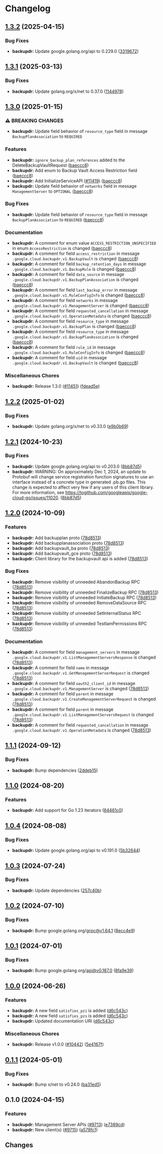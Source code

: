 # Changelog




## [1.3.2](https://github.com/googleapis/google-cloud-go/compare/backupdr/v1.3.1...backupdr/v1.3.2) (2025-04-15)


### Bug Fixes

* **backupdr:** Update google.golang.org/api to 0.229.0 ([3319672](https://github.com/googleapis/google-cloud-go/commit/3319672f3dba84a7150772ccb5433e02dab7e201))

## [1.3.1](https://github.com/googleapis/google-cloud-go/compare/backupdr/v1.3.0...backupdr/v1.3.1) (2025-03-13)


### Bug Fixes

* **backupdr:** Update golang.org/x/net to 0.37.0 ([1144978](https://github.com/googleapis/google-cloud-go/commit/11449782c7fb4896bf8b8b9cde8e7441c84fb2fd))

## [1.3.0](https://github.com/googleapis/google-cloud-go/compare/backupdr/v1.2.2...backupdr/v1.3.0) (2025-01-15)


### ⚠ BREAKING CHANGES

* **backupdr:** Update field behavior of `resource_type` field in message `BackupPlanAssociation` to `REQUIRED`

### Features

* **backupdr:** `ignore_backup_plan_references` added to the DeleteBackupVaultRequest ([baeccc8](https://github.com/googleapis/google-cloud-go/commit/baeccc85c512ff67a63f13bb5822fee3b8e432fc))
* **backupdr:** Add enum to Backup Vault Access Restriction field ([baeccc8](https://github.com/googleapis/google-cloud-go/commit/baeccc85c512ff67a63f13bb5822fee3b8e432fc))
* **backupdr:** Add InitializeServiceAPI ([#11419](https://github.com/googleapis/google-cloud-go/issues/11419)) ([baeccc8](https://github.com/googleapis/google-cloud-go/commit/baeccc85c512ff67a63f13bb5822fee3b8e432fc))
* **backupdr:** Update field behavior of `networks` field in message `ManagementServer` to `OPTIONAL` ([baeccc8](https://github.com/googleapis/google-cloud-go/commit/baeccc85c512ff67a63f13bb5822fee3b8e432fc))


### Bug Fixes

* **backupdr:** Update field behavior of `resource_type` field in message `BackupPlanAssociation` to `REQUIRED` ([baeccc8](https://github.com/googleapis/google-cloud-go/commit/baeccc85c512ff67a63f13bb5822fee3b8e432fc))


### Documentation

* **backupdr:** A comment for enum value `ACCESS_RESTRICTION_UNSPECIFIED` in enum `AccessRestriction` is changed ([baeccc8](https://github.com/googleapis/google-cloud-go/commit/baeccc85c512ff67a63f13bb5822fee3b8e432fc))
* **backupdr:** A comment for field `access_restriction` in message `.google.cloud.backupdr.v1.BackupVault` is changed ([baeccc8](https://github.com/googleapis/google-cloud-go/commit/baeccc85c512ff67a63f13bb5822fee3b8e432fc))
* **backupdr:** A comment for field `backup_retention_days` in message `.google.cloud.backupdr.v1.BackupRule` is changed ([baeccc8](https://github.com/googleapis/google-cloud-go/commit/baeccc85c512ff67a63f13bb5822fee3b8e432fc))
* **backupdr:** A comment for field `data_source` in message `.google.cloud.backupdr.v1.BackupPlanAssociation` is changed ([baeccc8](https://github.com/googleapis/google-cloud-go/commit/baeccc85c512ff67a63f13bb5822fee3b8e432fc))
* **backupdr:** A comment for field `last_backup_error` in message `.google.cloud.backupdr.v1.RuleConfigInfo` is changed ([baeccc8](https://github.com/googleapis/google-cloud-go/commit/baeccc85c512ff67a63f13bb5822fee3b8e432fc))
* **backupdr:** A comment for field `networks` in message `.google.cloud.backupdr.v1.ManagementServer` is changed ([baeccc8](https://github.com/googleapis/google-cloud-go/commit/baeccc85c512ff67a63f13bb5822fee3b8e432fc))
* **backupdr:** A comment for field `requested_cancellation` in message `.google.cloud.backupdr.v1.OperationMetadata` is changed ([baeccc8](https://github.com/googleapis/google-cloud-go/commit/baeccc85c512ff67a63f13bb5822fee3b8e432fc))
* **backupdr:** A comment for field `resource_type` in message `.google.cloud.backupdr.v1.BackupPlan` is changed ([baeccc8](https://github.com/googleapis/google-cloud-go/commit/baeccc85c512ff67a63f13bb5822fee3b8e432fc))
* **backupdr:** A comment for field `resource_type` in message `.google.cloud.backupdr.v1.BackupPlanAssociation` is changed ([baeccc8](https://github.com/googleapis/google-cloud-go/commit/baeccc85c512ff67a63f13bb5822fee3b8e432fc))
* **backupdr:** A comment for field `rule_id` in message `.google.cloud.backupdr.v1.RuleConfigInfo` is changed ([baeccc8](https://github.com/googleapis/google-cloud-go/commit/baeccc85c512ff67a63f13bb5822fee3b8e432fc))
* **backupdr:** A comment for field `uid` in message `.google.cloud.backupdr.v1.BackupVault` is changed ([baeccc8](https://github.com/googleapis/google-cloud-go/commit/baeccc85c512ff67a63f13bb5822fee3b8e432fc))


### Miscellaneous Chores

* **backupdr:** Release 1.3.0 ([#11451](https://github.com/googleapis/google-cloud-go/issues/11451)) ([fdead5e](https://github.com/googleapis/google-cloud-go/commit/fdead5e886cc51503a536113431a32d28224c7ac))

## [1.2.2](https://github.com/googleapis/google-cloud-go/compare/backupdr/v1.2.1...backupdr/v1.2.2) (2025-01-02)


### Bug Fixes

* **backupdr:** Update golang.org/x/net to v0.33.0 ([e9b0b69](https://github.com/googleapis/google-cloud-go/commit/e9b0b69644ea5b276cacff0a707e8a5e87efafc9))

## [1.2.1](https://github.com/googleapis/google-cloud-go/compare/backupdr/v1.2.0...backupdr/v1.2.1) (2024-10-23)


### Bug Fixes

* **backupdr:** Update google.golang.org/api to v0.203.0 ([8bb87d5](https://github.com/googleapis/google-cloud-go/commit/8bb87d56af1cba736e0fe243979723e747e5e11e))
* **backupdr:** WARNING: On approximately Dec 1, 2024, an update to Protobuf will change service registration function signatures to use an interface instead of a concrete type in generated .pb.go files. This change is expected to affect very few if any users of this client library. For more information, see https://togithub.com/googleapis/google-cloud-go/issues/11020. ([8bb87d5](https://github.com/googleapis/google-cloud-go/commit/8bb87d56af1cba736e0fe243979723e747e5e11e))

## [1.2.0](https://github.com/googleapis/google-cloud-go/compare/backupdr/v1.1.1...backupdr/v1.2.0) (2024-10-09)


### Features

* **backupdr:** Add backupplan proto ([78d8513](https://github.com/googleapis/google-cloud-go/commit/78d8513f7e31c6ef118bdfc784049b8c7f1e3249))
* **backupdr:** Add backupplanassociation proto ([78d8513](https://github.com/googleapis/google-cloud-go/commit/78d8513f7e31c6ef118bdfc784049b8c7f1e3249))
* **backupdr:** Add backupvault_ba proto ([78d8513](https://github.com/googleapis/google-cloud-go/commit/78d8513f7e31c6ef118bdfc784049b8c7f1e3249))
* **backupdr:** Add backupvault_gce proto ([78d8513](https://github.com/googleapis/google-cloud-go/commit/78d8513f7e31c6ef118bdfc784049b8c7f1e3249))
* **backupdr:** Client library for the backupvault api is added ([78d8513](https://github.com/googleapis/google-cloud-go/commit/78d8513f7e31c6ef118bdfc784049b8c7f1e3249))


### Bug Fixes

* **backupdr:** Remove visibility of unneeded AbandonBackup RPC ([78d8513](https://github.com/googleapis/google-cloud-go/commit/78d8513f7e31c6ef118bdfc784049b8c7f1e3249))
* **backupdr:** Remove visibility of unneeded FinalizeBackup RPC ([78d8513](https://github.com/googleapis/google-cloud-go/commit/78d8513f7e31c6ef118bdfc784049b8c7f1e3249))
* **backupdr:** Remove visibility of unneeded InitiateBackup RPC ([78d8513](https://github.com/googleapis/google-cloud-go/commit/78d8513f7e31c6ef118bdfc784049b8c7f1e3249))
* **backupdr:** Remove visibility of unneeded RemoveDataSource RPC ([78d8513](https://github.com/googleapis/google-cloud-go/commit/78d8513f7e31c6ef118bdfc784049b8c7f1e3249))
* **backupdr:** Remove visibility of unneeded SetInternalStatus RPC ([78d8513](https://github.com/googleapis/google-cloud-go/commit/78d8513f7e31c6ef118bdfc784049b8c7f1e3249))
* **backupdr:** Remove visibility of unneeded TestIamPermissions RPC ([78d8513](https://github.com/googleapis/google-cloud-go/commit/78d8513f7e31c6ef118bdfc784049b8c7f1e3249))


### Documentation

* **backupdr:** A comment for field `management_servers` in message `.google.cloud.backupdr.v1.ListManagementServersResponse` is changed ([78d8513](https://github.com/googleapis/google-cloud-go/commit/78d8513f7e31c6ef118bdfc784049b8c7f1e3249))
* **backupdr:** A comment for field `name` in message `.google.cloud.backupdr.v1.GetManagementServerRequest` is changed ([78d8513](https://github.com/googleapis/google-cloud-go/commit/78d8513f7e31c6ef118bdfc784049b8c7f1e3249))
* **backupdr:** A comment for field `oauth2_client_id` in message `.google.cloud.backupdr.v1.ManagementServer` is changed ([78d8513](https://github.com/googleapis/google-cloud-go/commit/78d8513f7e31c6ef118bdfc784049b8c7f1e3249))
* **backupdr:** A comment for field `parent` in message `.google.cloud.backupdr.v1.CreateManagementServerRequest` is changed ([78d8513](https://github.com/googleapis/google-cloud-go/commit/78d8513f7e31c6ef118bdfc784049b8c7f1e3249))
* **backupdr:** A comment for field `parent` in message `.google.cloud.backupdr.v1.ListManagementServersRequest` is changed ([78d8513](https://github.com/googleapis/google-cloud-go/commit/78d8513f7e31c6ef118bdfc784049b8c7f1e3249))
* **backupdr:** A comment for field `requested_cancellation` in message `.google.cloud.backupdr.v1.OperationMetadata` is changed ([78d8513](https://github.com/googleapis/google-cloud-go/commit/78d8513f7e31c6ef118bdfc784049b8c7f1e3249))

## [1.1.1](https://github.com/googleapis/google-cloud-go/compare/backupdr/v1.1.0...backupdr/v1.1.1) (2024-09-12)


### Bug Fixes

* **backupdr:** Bump dependencies ([2ddeb15](https://github.com/googleapis/google-cloud-go/commit/2ddeb1544a53188a7592046b98913982f1b0cf04))

## [1.1.0](https://github.com/googleapis/google-cloud-go/compare/backupdr/v1.0.4...backupdr/v1.1.0) (2024-08-20)


### Features

* **backupdr:** Add support for Go 1.23 iterators ([84461c0](https://github.com/googleapis/google-cloud-go/commit/84461c0ba464ec2f951987ba60030e37c8a8fc18))

## [1.0.4](https://github.com/googleapis/google-cloud-go/compare/backupdr/v1.0.3...backupdr/v1.0.4) (2024-08-08)


### Bug Fixes

* **backupdr:** Update google.golang.org/api to v0.191.0 ([5b32644](https://github.com/googleapis/google-cloud-go/commit/5b32644eb82eb6bd6021f80b4fad471c60fb9d73))

## [1.0.3](https://github.com/googleapis/google-cloud-go/compare/backupdr/v1.0.2...backupdr/v1.0.3) (2024-07-24)


### Bug Fixes

* **backupdr:** Update dependencies ([257c40b](https://github.com/googleapis/google-cloud-go/commit/257c40bd6d7e59730017cf32bda8823d7a232758))

## [1.0.2](https://github.com/googleapis/google-cloud-go/compare/backupdr/v1.0.1...backupdr/v1.0.2) (2024-07-10)


### Bug Fixes

* **backupdr:** Bump google.golang.org/grpc@v1.64.1 ([8ecc4e9](https://github.com/googleapis/google-cloud-go/commit/8ecc4e9622e5bbe9b90384d5848ab816027226c5))

## [1.0.1](https://github.com/googleapis/google-cloud-go/compare/backupdr/v1.0.0...backupdr/v1.0.1) (2024-07-01)


### Bug Fixes

* **backupdr:** Bump google.golang.org/api@v0.187.0 ([8fa9e39](https://github.com/googleapis/google-cloud-go/commit/8fa9e398e512fd8533fd49060371e61b5725a85b))

## [1.0.0](https://github.com/googleapis/google-cloud-go/compare/backupdr/v0.1.1...backupdr/v1.0.0) (2024-06-26)


### Features

* **backupdr:** A new field `satisfies_pzi` is added ([d6c543c](https://github.com/googleapis/google-cloud-go/commit/d6c543c3969016c63e158a862fc173dff60fb8d9))
* **backupdr:** A new field `satisfies_pzs` is added ([d6c543c](https://github.com/googleapis/google-cloud-go/commit/d6c543c3969016c63e158a862fc173dff60fb8d9))
* **backupdr:** Updated documentation URI ([d6c543c](https://github.com/googleapis/google-cloud-go/commit/d6c543c3969016c63e158a862fc173dff60fb8d9))


### Miscellaneous Chores

* **backupdr:** Release v1.0.0 ([#10442](https://github.com/googleapis/google-cloud-go/issues/10442)) ([5e4167f](https://github.com/googleapis/google-cloud-go/commit/5e4167fea3bb4a4a54ce893f000e4e4c46307435))

## [0.1.1](https://github.com/googleapis/google-cloud-go/compare/backupdr/v0.1.0...backupdr/v0.1.1) (2024-05-01)


### Bug Fixes

* **backupdr:** Bump x/net to v0.24.0 ([ba31ed5](https://github.com/googleapis/google-cloud-go/commit/ba31ed5fda2c9664f2e1cf972469295e63deb5b4))

## 0.1.0 (2024-04-15)


### Features

* **backupdr:** Management Server APIs ([#9713](https://github.com/googleapis/google-cloud-go/issues/9713)) ([e7389cd](https://github.com/googleapis/google-cloud-go/commit/e7389cdbe9552eadc394d6ea0fa34d53e76ad4ae))
* **backupdr:** New client(s) ([#9715](https://github.com/googleapis/google-cloud-go/issues/9715)) ([a578fc1](https://github.com/googleapis/google-cloud-go/commit/a578fc1a7540a5a5499bdb8b1b921b29267ff2fa))

## Changes
